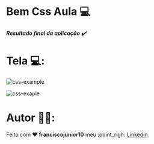 # Bem Css Aula :computer:

##### Resultado final da aplicação :heavy_check_mark:

# Tela :computer::
![css-example](https://user-images.githubusercontent.com/33940202/79525328-f975eb00-8038-11ea-8d9e-867494eaffb3.gif)

![css-exaple](https://user-images.githubusercontent.com/33940202/79525350-0bf02480-8039-11ea-92b7-b4aa5abe6bd4.png)

# Autor :man_technologist::
Feito com :heart: **franciscojunior10** meu :point_righ: [Linkedin](https://www.linkedin.com/in/franciscojunior10/)